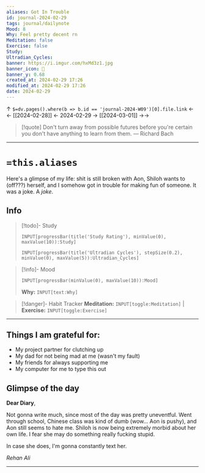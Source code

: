 ```yaml
---
aliases: Got In Trouble
id: journal-2024-02-29
tags: journal/dailynote
Mood: 8
Why: Feel pretty decent rn
Meditation: false
Exercise: false
Study: 
Ultradian_Cycles: 
banner: https://i.imgur.com/hxMd3z1.jpg
banner_icon: 📅
banner_y: 0.68
created_at: 2024-02-29 17:26
modified_at: 2024-02-29 17:26
date: 2024-02-29
---
```


↑ `$=dv.pages().where(b => b.id == 'journal-2024-W09')[0].file.link`
<-<-  [[2024-02-28]]  <-  2024-02-29  ->  [[2024-03-01]]   ->->

> [!quote] Don't turn away from possible futures before you're certain you don't have anything to learn from them.
> — Richard Bach

---
# `=this.aliases`
Here's a glimpse of my life: shit is still broken with Aon, Shiloh wants to (off???) herself, and I somehow got in trouble for making fun of someone. It was a joke. A *joke*.
## Info

> [!todo]- Study
> ```meta-bind
>INPUT[progressBar(title('Study Rating'), minValue(0), maxValue(10)):Study]
>```
> ```meta-bind
>INPUT[progressBar(title('Ultradian Cycles'), stepSize(0.2), minValue(0), maxValue(5)):Ultradian_Cycles]
>```

> [!info]- Mood
> ```meta-bind
> INPUT[progressBar(minValue(0), maxValue(10)):Mood]
> ```
> **Why:** `INPUT[text:Why]`

> [!danger]- Habit Tracker
> **Meditation:** `INPUT[toggle:Meditation]` | **Exercise:** `INPUT[toggle:Exercise]` 

---
## Things I am grateful for:
- My project partner for clutching up
- My dad for not being mad at me (wasn't my fault)
- My friends for always supporting me
- My computer for me to type this out


## Glimpse of the day

**Dear Diary**,

Not gonna write much, since most of the day was pretty uneventful. Went through school, Chinese class was kind of dumb (wow... Aon is pushy), and Aon still seems to hate me. Shiloh is now being extremely morbid about her own life. I fear she may do something really fucking stupid.

In case she does, I'm gonna constantly text her. 

*Rehan Ali*

---

